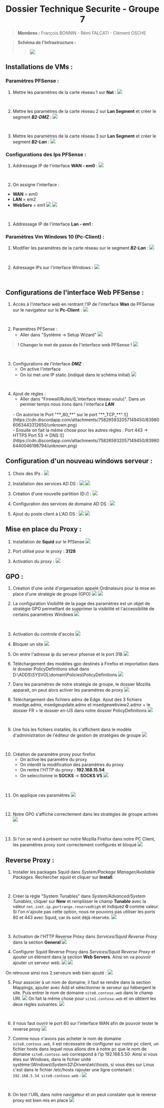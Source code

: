 <center> <h1>Dossier Technique Securite - Groupe 7</h1> </center>

> **Membres :** François BONNIN - Rémi FALCATI - Clément OSCHE

> **Schéma de l'Infrastructure :** 
>> ![](https://cdn.discordapp.com/attachments/758265932057149450/839080360751005696/SchC3A9ma.png)

## Installations de VMs :
### Paramètres PFSense :

1. Mettre les paramètres de la carte réseau 1 sur **Nat** : 
   ![](https://cdn.discordapp.com/attachments/758265932057149450/839079099703099472/unknown.png)

<br>

2. Mettre les paramètres de la carte réseau 2 sur **Lan Segment** et créer le segment **_B2-DMZ_** :
   ![](https://cdn.discordapp.com/attachments/758265932057149450/839079061455241226/unknown.png)

<br>

3. Mettre les paramètres de la carte réseau 3 sur **Lan Segment** et créer le segment **_B2-Lan_** :
   ![](https://cdn.discordapp.com/attachments/758265932057149450/839079132863397898/unknown.png)

### Configurations des Ips PFSense :

1. Addressage IP de l'interface **WAN - em0** :
![](https://cdn.discordapp.com/attachments/758265932057149450/839090786943500308/unknown.png)

<br>

2. On assigne l'interface :
- **WAN**  = em0
- **LAN**  = em2
- **WebServ** = em1
   ![](https://cdn.discordapp.com/attachments/758265932057149450/839772234716807199/unknown.png)
   ![](https://cdn.discordapp.com/attachments/758265932057149450/839772494029258762/unknown.png)
   
<br>

1. Addressage IP de l'interface **Lan - em1** :
![]()

### Paramètres Vm Windows 10 (Pc-Client) :

1. Modifier les paramètres de la carte réseau sur le segment **_B2-Lan_** :
   ![](https://cdn.discordapp.com/attachments/758265932057149450/839762471728185374/unknown.png)

<br>

2. Adressage IPs sur l'interface Windows :
   ![](https://cdn.discordapp.com/attachments/758265932057149450/839762579999293440/unknown.png)

<br>

## Configurations de l'interface Web PFSense :

1. Accès à l'interface web en rentrant l'IP de l'interface **Wan** de PFSense sur le navigateur sur le **Pc-Client** :
   ![](https://cdn.discordapp.com/attachments/758265932057149450/839767850528538644/unknown.png)

<br>


2. Paramètres PFSense :
   -  Aller dans "Système -> Setup Wizard" 
        ![](https://cdn.discordapp.com/attachments/758265932057149450/839795066126073907/unknown.png)


> **! Changer le mot de passe de l'interface web PFSense !**
![](https://cdn.discordapp.com/attachments/758265932057149450/839796872420130856/unknown.png)

<br>

3. Configurations de l'interface **_DMZ_** :
    - On active l'interface
    - On lui met une IP static (indiqué dans le schéma initial)
![](https://media.discordapp.net/attachments/758265932057149450/839797729483030528/unknown.png?width=1037&height=683)

<br>

4. Ajout de règles :
   - Aller dans "Firewall/Rules/(L'interface réseau voulu)". Dans un permier temps nous irons dans l'interface **_LAN_**
   <br>
   - On autorise le Port "**_80_**" sur le port "**_TCP_**"
   ![](https://cdn.discordapp.com/attachments/758265932057149450/839806063443312650/unknown.png)
   <br>
   - Ensuite on fait la même chose pour les autres règles : 
      Port 443 -> HTTPS
      Port 53 -> DNS
   ![](https://cdn.discordapp.com/attachments/758265932057149450/839806440046198794/unknown.png)


## Configuration d'un nouveau windows serveur :

1. Choix des IPs :
   ![](https://cdn.discordapp.com/attachments/758265932057149450/841613571024093214/unknown.png)
   <br>

2. Installation des services AD DS :
   ![](https://cdn.discordapp.com/attachments/758265932057149450/841617665469579274/unknown.png)
   ![](https://cdn.discordapp.com/attachments/758265932057149450/841617951391088680/unknown.png)
   <br>


3. Création d'une nouvelle partition (D:/) :
   ![](https://cdn.discordapp.com/attachments/758265932057149450/841618978799747092/unknown.png)
   <br>

4. Configuration des services de domaine  AD DS :
   ![](https://cdn.discordapp.com/attachments/758265932057149450/841619314133827614/unknown.png)
   <br>

5. Ajout du poste client à L'AD  DS :
   ![](https://cdn.discordapp.com/attachments/758265932057149450/844113192124022784/unknown.png)
   ![](https://cdn.discordapp.com/attachments/758265932057149450/844116973569966080/unknown.png)


## Mise en place du Proxy :

1. Installation de **Squid** sur le PfSense
   ![](https://cdn.discordapp.com/attachments/758265932057149450/844144291798581288/unknown.png)
   <br>


2. Port utilisé pour le proxy : **3128**
   <br>

3. Activation du proxy :
   ![](https://cdn.discordapp.com/attachments/758265932057149450/844148631899602944/unknown.png)
   <br>

## GPO :

1. Création d'une unité d'organisation appelé Ordinateurs pour la mise en place d'une stratégie de groupe (GPO)
   ![](https://cdn.discordapp.com/attachments/758265932057149450/844850639263367188/unknown.png)
   ![](https://cdn.discordapp.com/attachments/758265932057149450/844880415591890974/unknown.png)
   <br>

2. La configuration Visibilité de la page des paramètres est un objet de stratégie GPO permettant de supprimer la visibilité et l'accessibilité de certains paramètres Windows
   ![](https://cdn.discordapp.com/attachments/758265932057149450/844882094765113354/unknown.png)

   <br>

3. Activation du controle d'accès
   ![](https://cdn.discordapp.com/attachments/758265932057149450/844884425095643136/unknown.png)
   <br>

4. Bloquer un site
   ![](https://cdn.discordapp.com/attachments/758265932057149450/844887734241591346/unknown.png)
   <br>

5. On entre l'adresse ip du serveur pfsense et le port 318
   ![](https://cdn.discordapp.com/attachments/758265932057149450/844887469103251486/unknown.png)
   <br>

6. Téléchargement des modèles gpo destinés à Firefox et importation dans le dossier PolicyDefinitions situé dans D:\ADDS\SYSVOL\domain\Policies\PolicyDefinitions
   ![](https://cdn.discordapp.com/attachments/758265932057149450/845098600811593798/unknown.png)
   <br>

7. Dans les paramètres de notre stratégie de groupe, le dossier Mozilla apparait, on peut alors activer les paramètres de proxy
   ![](https://cdn.discordapp.com/attachments/758265932057149450/845100943792144434/unknown.png)
   <br>

8. Téléchargement des fichiers admx de Edge.
Ajout des 3 fichiers msedge.admx, msedgeupdate.admx et msedgewebview2.admx + le dossier FR + le dossier en-US dans notre dossier PolicyDefinitions
![](https://cdn.discordapp.com/attachments/758265932057149450/847602839240966234/unknown.png)
<br>

9. Une fois les fichiers installés, ils s'affichent dans le modèle d'administration de l'éditeur de gestion de stratégies de groupe
![](https://cdn.discordapp.com/attachments/758265932057149450/849201000958525490/unknown.png)
<br>

10. Création de paramètre proxy pour firefox
    - On active les  paramètre du proxy
    - On interdit la modification des paramètres du proxy
    - On rentre l'HTTP du proxy  : **192.168.15.54**
    - On selecctionne le **SOCKS** -> **SOCKS  V5**
![](https://cdn.discordapp.com/attachments/758265932057149450/849202063266283564/unknown.png)
<br>

11. On applique ces paramètres
![](https://cdn.discordapp.com/attachments/758265932057149450/849202767804628992/unknown.png)
<br>

12. Notre GPO s'affiche correctement dans les stratégies de groupe actives
![](https://cdn.discordapp.com/attachments/758265932057149450/849202980610637844/unknown.png)
<br>

13. Si l'on se rend à présent sur notre Mozilla Firefox dans notre PC Client, les paramètres proxy sont correctement configurés et bloqué
![](https://cdn.discordapp.com/attachments/758265932057149450/849203542509617182/unknown.png)

## Reverse Proxy :

1. Installer les packages Squid dans _System/Package Manager/Available Packages_. Rechercher _squid_ et cliquer sur **Install**.
 <br>

2. Créer la règle "System Tunables" dans _System/Advanced/System Tunables_, cliquer sur **New** et remplisser le champ **Tunable** avec la valeur `net.inet.ip.portrange.reservedhigh` et indiquez **0** comme valeur. Si l'on n'ajoute pas cette option, nous ne pouvons pas utiliser les ports 80 et 443 avec Squid, car ils sont déjà réservés.
![](https://cdn.discordapp.com/attachments/522143202426224654/846539879465877504/unknown.png) 
<br>

3. Activation de l'HTTP Reverse Proxy dans _Services/Squid Reverse Proxy_ dans la section **General**
   ![](https://cdn.discordapp.com/attachments/758265932057149450/849190901502443530/unknown.png)

4. Configurer Squid Reverse Proxy dans _Services/Squid Reverse Proxy_ et ajouter un élément dans la section **Web Servers**. Ainsi on va pouvoir ajouter un serveur web.
![](https://cdn.discordapp.com/attachments/758265932057149450/849177522746556447/unknown.png)
![](https://cdn.discordapp.com/attachments/758265932057149450/849177674650877952/unknown.png)

On retrouve ainsi nos 2 serveurs web bien ajouté :
![](https://cdn.discordapp.com/attachments/758265932057149450/849177696189284373/unknown.png)
<br>

5. Pour associer à un nom de domaine, il faut se rendre dans la section Mappings, ajouter avec Add et sélectionner le serveur qui hébergent le site. Puis entrer le nom de domaine `site0.contoso.web` dans le champ URI.
![](https://cdn.discordapp.com/attachments/758265932057149450/849178114273968128/unknown.png)
On fait la même chose pour `site1.contoso.web` et on obtient les deux règles suivantes.
![](https://cdn.discordapp.com/attachments/758265932057149450/849205722167902218/unknown.png)
<br>

6. Il nous faut ouvrir le port 80 sur l'interface WAN afin de pouvoir tester le reverse proxy
![](https://cdn.discordapp.com/attachments/758265932057149450/849181653477752862/unknown.png)

7.  Comme nous n'avons pas acheter le nom de domaine `site0.contoso.web`, il est nécessaire de configurer
sur notre pc client, un fichier hosts dans lequel nous allons dire à notre pc que le nom de domaine
`site0.contoso.web` correspond à l'ip 192.168.5.50:
Ainsi si vous êtes sur Windows, dans le fichier unité système:\Windows\System32\Drivers\etc\hosts, si
vous êtes sur Linux c'est dans le fichier /etc/hosts rajouter une ligne contenant :
`192.168.5.54 site0.contoso.web` : 
![](https://cdn.discordapp.com/attachments/758265932057149450/849215342370750474/unknown.png)
<br>

8. On test l'URL dans notre navigateur et on peut constater que le reverse proxy est bien mis en place
![](https://cdn.discordapp.com/attachments/758265932057149450/849217233892409344/unknown.png)
